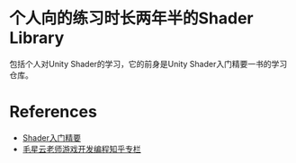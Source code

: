 # 个人向的练习时长两年半的Shader Library
包括个人对Unity Shader的学习，它的前身是Unity Shader入门精要一书的学习仓库。

# References
- [Shader入门精要](https://github.com/candycat1992/Unity_Shaders_Book)
- [毛星云老师游戏开发编程知乎专栏](https://www.zhihu.com/column/game-programming)
